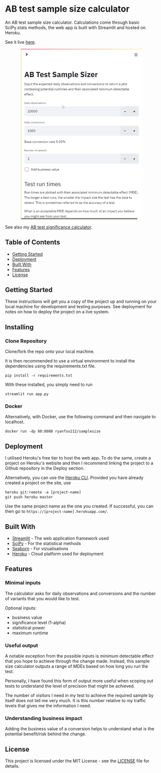 # AB test sample size calculator

An AB test sample size calculator. Calculations come through basic SciPy.stats methods, the web app is built with Streamlit and hosted on Heroku.

See it live [here](https://abtestsamplesize.herokuapp.com/).

<p align="center">
  <img src="./img/samplesize-demofull.gif" width="400px">
</p>

See also my [AB test significance calculator](https://github.com/rjjfox/ab-test-calculator).

## Table of Contents

- [Getting Started](#getting-started)
- [Deployment](#deployment)
- [Built With](#built-with)
- [Features](#features)
- [License](#license)

## Getting Started

These instructions will get you a copy of the project up and running on your local machine for development and testing purposes. See deployment for notes on how to deploy the project on a live system.

## Installing

### Clone Repository

Clone/fork the repo onto your local machine.

It is then recommended to use a virtual environment to install the dependencies using the requirements.txt file.

```cli
pip install -r requirements.txt
```

With these installed, you simply need to run

```cli
streamlit run app.py
```

### Docker

Alternatively, with Docker, use the following command and then navigate to localhost.

```
docker run -dp 80:8080 ryanfox212/samplesize
```

## Deployment

I utilised Heroku's free tier to host the web app. To do the same, create a project on Heroku's website and then I recommend linking the project to a Github repository in the Deploy section.

Alternatively, you can use the [Heroku CLI](https://devcenter.heroku.com/articles/heroku-cli). Provided you have already created a project on the site, use

```cli
heroku git:remote -a [project-name]
git push heroku master
```

Use the same project name as the one you created. If successful, you can then go to `https://[project-name].herokuapp.com/`.

## Built With

- [Streamlit](https://www.streamlit.io/) - The web application framework used
- [SciPy](https://www.scipy.org/) - For the statistical methods
- [Seaborn](https://seaborn.pydata.org/) - For vizualisations
- [Heroku](https://heroku.com/) - Cloud platform used for deployment

## Features

### Minimal inputs

The calculator asks for daily observations and conversions and the number of variants that you would like to test.

Optional inputs:

- business value
- significance level (1-alpha)
- statistical power
- maximum runtime

### Useful output

A notable exception from the possible inputs is minimum detectable effect that you hope to achieve through the change made. Instead, this sample size calculator outputs a range of MDEs based on how long you run the test.

Personally, I have found this form of output more useful when scoping out tests to understand the level of precision that might be achieved.

The number of visitors I need in my test to achieve the required sample by itself does not tell me very much. It is this number relative to my traffic levels that gives me the information I need.

### Understanding business impact

Adding the business value of a conversion helps to understand what is the potential benefit/risk behind the change.

## License

This project is licensed under the MIT License - see the [LICENSE](LICENSE) file for details.
